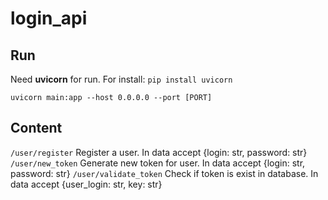 # login_api

## Run
Need __uvicorn__ for run. For install: ``pip install uvicorn``

``uvicorn main:app --host 0.0.0.0 --port [PORT]``

## Content
``/user/register`` Register a user. In data accept {login: str, password: str}
``/user/new_token`` Generate new token for user. In data accept {login: str, password: str}
``/user/validate_token`` Check if token is exist in database. In data accept {user_login: str, key: str}
